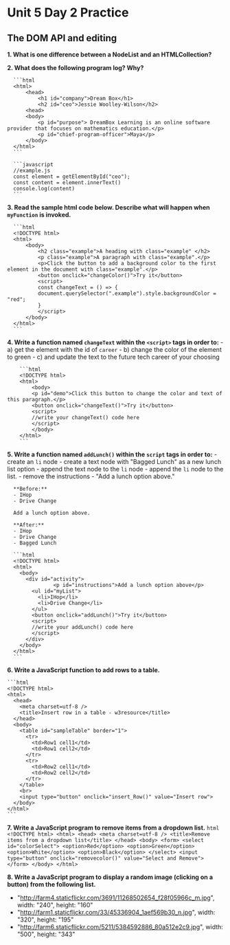 # Unit 5 Day 2 Practice
## The DOM API and editing

**1. What is one difference between a NodeList and an HTMLCollection?**


**2. What does the following program log? Why?**

      ```html
      <html>
          <head>
              <h1 id="company">Dream Box</h1>
              <h2 id="ceo">Jessie Woolley-Wilson</h2>
          <head>
          <body>
              <p id="purpose"> DreamBox Learning is an online software provider that focuses on mathematics education.</p>
              <p id="chief-program-officer">Maya</p>
          </body>
      </html>
      ```

      ```javascript
      //example.js
      const element = getElementById("ceo");
      const content = element.innerText()
      console.log(content)
      ```


**3. Read the sample html code below. Describe what will happen when `myFunction` is invoked.**

      ```html
      <!DOCTYPE html>
      <html>
          <body>
              <h2 class="example">A heading with class="example" </h2>
              <p class="example">A paragraph with class="example".</p> 
              <p>Click the button to add a background color to the first element in the document with class="example".</p>
              <button onclick="changeColor()">Try it</button>
              <script>
              const changeText = () => {
              document.querySelector(".example").style.backgroundColor = "red";
              }
              </script>
          </body>
      </html>
      ```

**4. Write a function named `changeText` within the `<script>` tags in order to:**
    - a) get the element with the id of `career`
    - b) change the color of the element to green
    - c) and update the text to the future tech career of your choosing

        ```html
        <!DOCTYPE html>
        <html>
            <body>
            <p id="demo">Click this button to change the color and text of this paragraph.</p>
            <button onclick="changeText()">Try it</button>
            <script>
            //write your changeText() code here
            </script>
            </body>
        </html>
        ```


**5. Write a function named `addLunch()` within the `script` tags in order to:**
    - create an `li` node
    - create a text node with "Bagged Lunch" as a new lunch list option
    - append the text node to the `li` node
    - append the `li` node to the list.
    - remove the instructions - "Add a lunch option above."

      **Before:**
      - IHop
      - Drive Change

      Add a lunch option above.

      **After:**
      - IHop
      - Drive Change
      - Bagged Lunch
      
      ```html
      <!DOCTYPE html>
      <html>
        <body>
          <div id="activity">
                   <p id="instructions">Add a lunch option above</p>
            <ul id="myList">
              <li>IHop</li>
              <li>Drive Change</li>
            </ul>
            <button onclick="addLunch()">Try it</button>
            <script>
            //write your addLunch() code here
            </script>
          </div>
        </body>
      </html>
      ```

**6. Write a JavaScript function to add rows to a table.**

    ```html
    <!DOCTYPE html>
    <html>
      <head>
        <meta charset=utf-8 />
        <title>Insert row in a table - w3resource</title>
      </head>
      <body>
        <table id="sampleTable" border="1">
          <tr>
            <td>Row1 cell1</td>
            <td>Row1 cell2</td>
          </tr>
          <tr>
            <td>Row2 cell1</td>
            <td>Row2 cell2</td>
          </tr>
        </table>
        <br>
        <input type="button" onclick="insert_Row()" value="Insert row"> 
      </body>
    </html>
    ```

**7. Write a JavaScript program to remove items from a dropdown list.**
        ```html
        <!DOCTYPE html>
        <html>
          <head>
            <meta charset=utf-8 />
            <title>Remove items from a dropdown list</title>
          </head>
          <body>
            <form>
              <select id="colorSelect">
                <option>Red</option>
                <option>Green</option>
                <option>White</option>
                <option>Black</option>
              </select>
              <input type="button" onclick="removecolor()" value="Select and Remove">
            </form>
          </body>
        </html>
        ```

**8. Write a JavaScript program to display a random image (clicking on a button) from the following list.**

  * "http://farm4.staticflickr.com/3691/11268502654_f28f05966c_m.jpg", width: "240", height: "160"
  * "http://farm1.staticflickr.com/33/45336904_1aef569b30_n.jpg", width: "320", height: "195"
  * "http://farm6.staticflickr.com/5211/5384592886_80a512e2c9.jpg", width: "500", height: "343"
